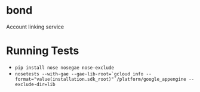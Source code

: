 # bond
Account linking service

# Running Tests
* `pip install nose nosegae nose-exclude`
* ```nosetests --with-gae --gae-lib-root=`gcloud info --format="value(installation.sdk_root)"`/platform/google_appengine --exclude-dir=lib```
